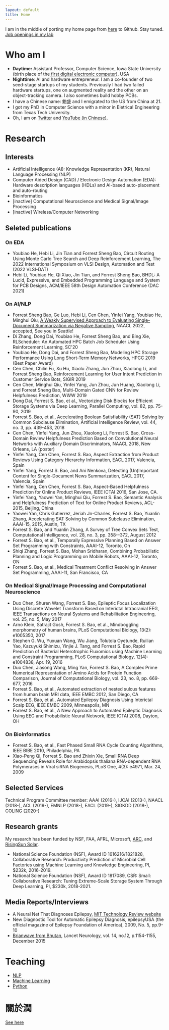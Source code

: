 ```yaml
---
layout: default
title: Home
---
```


I am in the middle of porting my home page from [here](https://sites.google.com/site/forrestbao/) to Github. Stay tuned. 
[Job openings in my lab](https://twitter.com/forrestbao/status/1489359990506897408)

# Who am I
* **Daytime:** Assistant Professor, Computer Science, Iowa State University (birth place of the[ first digital electronic computer](https://en.wikipedia.org/wiki/Atanasoff%E2%80%93Berry_computer)), USA
* **Nighttime**: AI and hardware entrepreneur. 
I am a co-founder of two seed-stage startups of my students. Previously I had two failed hardware startups, one on augmented reality and the other on an object-tracking camera. I also sometimes build hobby PCBs. 
* I have a Chinese name: 鮑盛 and I emigrated to the US from China at 21. 
* I got my PhD in Computer Science with a minor in Eletrical Engineering from Texas Tech University. 
* Oh, I am on [Twitter](https://twitter.com/home) and [YouTube (in Chinese)](https://www.youtube.com/channel/UCSWYdVAxYCjEo4OPi3COk-A). 

# Research 

## Interests 
* Artificial Intelligence (AI): Knowledge Representation (KR), Natural Language Processing (NLP)
* Computer Aided Design (CAD) / Electronic Design Automation (EDA): Hardware description languages (HDLs) and AI-based auto-placement and auto-routing
* Bioinformatics 
* [inactive] Computational Neuroscience and Medical Signal/Image Processing
* [inactive] Wireless/Computer Networking 

## Seleted  publications

### On EDA
* Youbiao He, Hebi Li, Jin Tian and Forrest Sheng Bao, Circuit Routing Using Monte Carlo Tree Search and Deep Reinforcement Learning, The 2022 International Symposium on VLSI Design, Automation and Test (2022 VLSI-DAT)
* Hebi Li, Youbiao He, Qi Xiao, Jin Tian, and Forrest Sheng Bao, BHDL: A Lucid, Expressive, and Embedded Programming Language and System for PCB Designs, ACM/IEEE 58th Design Automation Conference (DAC 2021)

### On AI/NLP
* Forrest Sheng Bao, Ge Luo, Hebi Li, Cen Chen, Yinfei Yang, Youbiao He, Minghui Qiu, [A Weakly Supervised Approach to Evaluating Single-Document Summarization via Negative Sampling](https://openreview.net/forum?id=rfGxaxhWr-5), NAACL 2022, accepted, See you in Seattle! 
* Di Zhang, Dong Dai, Youbiao He, Forrest Sheng Bao, and Bing Xie, RLScheduler: An Automated HPC Batch Job Scheduler Using Reinforcement Learning, SC'20
* Youbiao He, Dong Dai, and Forrest Sheng Bao, Modeling HPC Storage Performance Using Long Short-Term Memory Networks, HPCC 2019 (Best Paper Award)
* Cen Chen, Chilin Fu, Xu Hu, Xiaolu Zhang, Jun Zhou, Xiaolong Li, and Forrest Sheng Bao, Reinforcement Learning for User Intent Prediction in Customer Service Bots, SIGIR 2019
* Cen Chen, Minghui Qiu, Yinfei Yang, Jun Zhou, Jun Huang, Xiaolong Li, and Forrest Sheng Bao, Multi-Domain Gated CNN for Review Helpfulness Prediction, WWW 2019
* Dong Dai, Forrest S. Bao, et al., Vectorizing Disk Blocks for Efficient Storage Systems via Deep Learning, Parallel Computing, vol. 82, pp. 75-90, 2019
* Forrest S. Bao, et al., Accelerating Boolean Satisfiability (SAT) Solving by Common Subclause Elimination, Artificial Intelligence Review, vol. 44, no. 3, pp. 439-453, 2018
* Cen Chen, Yinfei Yang, Jun Zhou, Xiaolong Li, Forrest S. Bao, Cross-Domain Review Helpfulness Prediction Based on Convolutional Neural Networks with Auxiliary Domain Discriminators, NAACL 2018, New Orleans, LA (poster)
* Yinfei Yang, Cen Chen, Forrest S. Bao, Aspect Extraction from Product Reviews Using Category Hierarchy Information, EACL 2017, Valencia, Spain
* Yinfei Yang, Forrest S. Bao, and Ani Nenkova, Detecting (Un)Important Content for Single-Document News Summarization, EACL 2017, Valencia, Spain
* Yinfei Yang, Cen Chen, Forrest S. Bao, Aspect-Based Helpfulness Prediction for Online Product Reviews, IEEE ICTAI 2016, San Jose, CA.
* Yinfei Yang, Yaowei Yan, Minghui Qiu, Forrest S. Bao, Semantic Analysis and Helpfulness Prediction of Text for Online Product Reviews, ACL-2015, Beijing, China
* Yaowei Yan, Chris Gutierrez, Jeriah Jn-Charles, Forrest S. Bao, Yuanlin Zhang, Accelerating SAT Solving by Common Subclause Elimination, AAAI-15, 2015, Austin, TX
* Forrest S. Bao, and Yuanlin Zhang, A Survey of Tree Convex Sets Test, Computational Intelligence, vol. 28, no. 3, pp. 358--372, August 2012
* Forrest S. Bao, et al., Temporally Expressive Planning Based on Answer Set Programming with Constraints, AAAI-12, Toronto, On
* Shiqi Zhang, Forrest S. Bao, Mohan Sridharan, Combining Probabilistic Planning and Logic Programming on Mobile Robots, AAAI-12, Toronto, ON
* Forrest S. Bao, et al., Medical Treatment Conflict Resolving in Answer Set Programming, AAAI-11, San Francisco, CA

### On Medical Signal/Image Processing and Computational Neuroscience
* Duo Chen, Shuren Wang, Forrest S. Bao, Epileptic Focus Localization Using Discrete Wavelet Transform Based on Interictal Intracranial EEG, IEEE Transactions on Neural Systems and Rehabilitation Engineering, vol. 25, no. 5, May 2017
* Arno Klein, Satrajit Gosh, Forrest S. Bao, et al., Mindboggling morphometry of human brains, PLoS Computational Biology, 13(2): e1005350, 2017
* Stephen G. Wu, Yuxuan Wang, Wu Jiang, Tolutola Oyetunde, Ruilian Yao, Kazuyuki Shimizu, Yinjie J. Tang, and Forrest S. Bao, Rapid Prediction of Bacterial Heterotrophic Fluxomics using Machine Learning and Constraint Programming, PLoS Computational Biology, 12(4): e1004838, Apr. 19, 2016
* Duo Chen, Jiasong Wang, Ming Yan, Forrest S. Bao, A Complex Prime Numerical Representation of Amino Acids for Protein Function Comparison, Journal of Computational Biology, vol. 23, no. 8, pp. 669-677, 2016
* Forrest S. Bao, et al., Automated extraction of nested sulcus features from human brain MRI data, IEEE EMBC 2012, San Diego, CA
* Forrest S. Bao, et al., Automated Epilepsy Diagnosis Using Interictal Scalp EEG, IEEE EMBC 2009, Minneapolis, MN
* Forrest S. Bao, et al., A New Approach to Automated Epileptic Diagnosis Using EEG and Probabilistic Neural Network, IEEE ICTAI 2008, Dayton, OH

### On Bioinformatics
* Forrest S. Bao, et al., Fast Phased Small RNA Cycle Counting Algorithms, IEEE BIBE 2010, Philadelphia, PA
* Xiao-Peng Qi, Forrest S. Bao and Zhixin Xie, Small RNA Deep Sequencing Reveals Role for Arabidopsis thaliana RNA-dependent RNA Polymerases in Viral siRNA Biogenesis, PLoS One, 4(3): e4971, Mar. 24, 2009


## Selected Services
Technical Program Committee member: AAAI (2016-), IJCAI (2013-), NAACL (2018-), ACL (2019-), EMNLP (2018-), EACL (2019-), SIGKDD (2018-), COLING (2020-) 

## Research grants 
My research has been funded by NSF, FAA, AFRL, Microsoft, [ARC](https://arcglobal.fund/), and [RisingSun Solar](https://news.las.iastate.edu/2021/12/14/iowa-state-researcher-develops-ai-technology-to-optimize-solar-installations/). 
* National Science Foundation (NSF), Award ID 1616216/1821828, Collaborative Research: Productivity Prediction of Microbial Cell Factories using Machine Learning and Knowledge Engineering, PI, $232k, 2016-2019.
* National Science Foundation (NSF), Award ID 1817089, CSR: Small: Collaborative Research: Tuning Extreme-Scale Storage System Through Deep Learning, PI, $230k, 2018-2021.

## Media Reports/Interviews
* A Neural Net That Diagnoses Epilepsy, [MIT Technology Review website](http://www.technologyreview.com/blog/arxiv/23465/)
* New Diagnostic Tool for Automatic Epilepsy Diagnosis, epilepsyUSA (the official magazine of Epilepsy Foundation of America), 2009, No. 5, pp.9-10
* [Brianwave from Bhutan](http://www.thelancet.com/journals/laneur/article/PIIS1474-4422%2815%2900311-7/fulltext?rss=yes), Lancet Neurology, vol. 14, no.12, p.1154-1155, December 2015

# Teaching
* [NLP](https://github.com/forrestbao/nlp-class)
* [Machine Learning](https://github.com/forrestbao/mlclass)
* [Python](https://github.com/forrestbao/PythonClass)

# 關於潤
[See here ](https://forrestbao.github.io/Run/)


